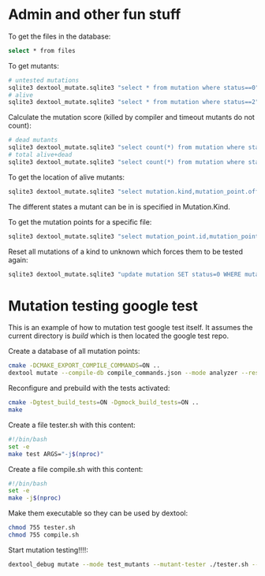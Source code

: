 # Admin and other fun stuff

To get the files in the database:
```sh
select * from files
```

To get mutants:
```sh
# untested mutations
sqlite3 dextool_mutate.sqlite3 "select * from mutation where status==0"
# alive
sqlite3 dextool_mutate.sqlite3 "select * from mutation where status==2"
```

Calculate the mutation score (killed by compiler and timeout mutants do not count):
```sh
# dead mutants
sqlite3 dextool_mutate.sqlite3 "select count(*) from mutation where status==1"
# total alive+dead
sqlite3 dextool_mutate.sqlite3 "select count(*) from mutation where status IN (1,2)"
```

To get the location of alive mutants:
```sh
sqlite3 dextool_mutate.sqlite3 "select mutation.kind,mutation_point.offset_begin,mutation_point.offset_end,files.path from mutation,mutation_point,files where mutation.status==2 and mutation.mp_id==mutation_point.id and mutation_point.file_id=files.id"
```

The different states a mutant can be in is specified in Mutation.Kind.

To get the mutation points for a specific file:
```sh
sqlite3 dextool_mutate.sqlite3 "select mutation_point.id,mutation_point.offset_begin,mutation_point.offset_end from mutation_point,files where mutation_point.file_id==files.id and files.path==$(readlink -f myfile)"
```

Reset all mutations of a kind to unknown which forces them to be tested again:
```sh
sqlite3 dextool_mutate.sqlite3 "update mutation SET status=0 WHERE mutation.kind=FOO"
```

# Mutation testing google test

This is an example of how to mutation test google test itself.
It assumes the current directory is _build_ which is then located the google test repo.


Create a database of all mutation points:
```sh
cmake -DCMAKE_EXPORT_COMPILE_COMMANDS=ON ..
dextool mutate --compile-db compile_commands.json --mode analyzer --restrict .. -- -D_POSIX_PATH_MAX=1024
```

Reconfigure and prebuild with the tests activated:
```sh
cmake -Dgtest_build_tests=ON -Dgmock_build_tests=ON ..
make
```

Create a file tester.sh with this content:
```sh
#!/bin/bash
set -e
make test ARGS="-j$(nproc)"
```

Create a file compile.sh with this content:
```sh
#!/bin/bash
set -e
make -j$(nproc)
```

Make them executable so they can be used by dextool:
```sh
chmod 755 tester.sh
chmod 755 compile.sh
```

Start mutation testing!!!!:
```sh
dextool_debug mutate --mode test_mutants --mutant-tester ./tester.sh --mutant-compile ./compile.sh --out .. --restrict ..
```

